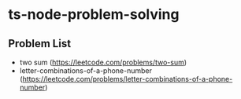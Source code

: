 # ts-node-problem-solving

## Problem List
- two sum (https://leetcode.com/problems/two-sum)
- letter-combinations-of-a-phone-number (https://leetcode.com/problems/letter-combinations-of-a-phone-number)

<br>